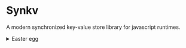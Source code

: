 # Synkv

A modern synchronized key-value store library for javascript runtimes.



<details>
<summary> Easter egg</summary>

<div style="word-break: break-all;">
eyJ0eXAiOiJKV1QiLCJhbGciOiJFUzM4NCJ9.eyJtZXNzYWdlIjoi8J-Viu-4jyBUaGFuayBHb2QgdGhyb3VnaCBKZXN1cyBDaHJpc3QgZm9yIGV2ZXJ5dGhpbmchIiwiaWF0IjoxNzUyNDg1NTgwLCJuYmYiOi0yMTQ2NTIxNjAwLCJpc3MiOiJOYXRuYWVsIiwic3ViIjoiR3JhdGl0dWRlIn0.MGUCMQDT70X5eLyghdZB_za7B92FLYUy6x7yP4eD3X7VgEZqPnLMc3XZA8vBYh-Zj6SdD2wCMCxSjhloUa8RYYs4xLoeBOBcLn1ky8Kiw_xZrzZSF8fgDXWGmXhuzJXOJG_F8A2EMw
</div>

</details>


<!-- <details>
<summary>public key</summary>

```pem
-----BEGIN PUBLIC KEY-----
MHYwEAYHKoZIzj0CAQYFK4EEACIDYgAEviwJ0AyuHBd6ccb/OxxStG1VY15+vpGr
rJKH93drYS0LZQf3e6UiEaCcvdSaWkCXlQWwxISP3bgRxoNmnE+c4BEE1AWGTHkv
B4/XKBrlOA5gSAUmY1kNBCpiS22PbUX/
-----END PUBLIC KEY-----

```

</details> -->

